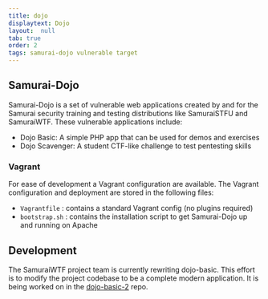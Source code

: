 ```yaml
---
title: dojo
displaytext: Dojo
layout:  null
tab: true
order: 2
tags: samurai-dojo vulnerable target
---
```


## Samurai-Dojo


Samurai-Dojo is a set of vulnerable web applications created by and for the Samurai security training and testing distributions like SamuraiSTFU and SamuraiWTF.  These vulnerable applications include:

- Dojo Basic:  A simple PHP app that can be used for demos and exercises
- Dojo Scavenger:  A student CTF-like challenge to test pentesting skills

### Vagrant
For ease of development a Vagrant configuration are available.  The Vagrant configuration and deployment are stored in the following files:
* `Vagrantfile` : contains a standard Vagrant config (no plugins required)
* `bootstrap.sh` : contains the installation script to get Samurai-Dojo up and running on Apache

## Development

The SamuraiWTF project team is currently rewriting dojo-basic.  This effort is to
modify the project codebase to be a complete modern application.  It is being worked on 
in the [dojo-basic-2](https://github.com/SamuraiWTF/dojo-basic-2) repo.